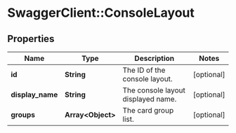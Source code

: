 # SwaggerClient::ConsoleLayout

## Properties
Name | Type | Description | Notes
------------ | ------------- | ------------- | -------------
**id** | **String** | The ID of the console layout. | [optional] 
**display_name** | **String** | The console layout displayed name. | [optional] 
**groups** | **Array&lt;Object&gt;** | The card group list. | [optional] 



